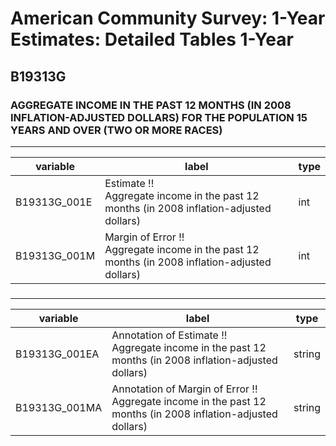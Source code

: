 # American Community Survey: 1-Year Estimates: Detailed Tables 1-Year

## B19313G

### AGGREGATE INCOME IN THE PAST 12 MONTHS (IN 2008 INFLATION-ADJUSTED DOLLARS) FOR THE POPULATION 15 YEARS AND OVER (TWO OR MORE RACES)

___

| variable | label | type |
| ----- | ----- | ----- |
| B19313G_001E | Estimate !!<br>Aggregate income in the past 12 months (in 2008 inflation-adjusted dollars) | int |
| B19313G_001M | Margin of Error !!<br>Aggregate income in the past 12 months (in 2008 inflation-adjusted dollars) | int |
### 

___

| variable | label | type |
| ----- | ----- | ----- |
| B19313G_001EA | Annotation of Estimate !!<br>Aggregate income in the past 12 months (in 2008 inflation-adjusted dollars) | string |
| B19313G_001MA | Annotation of Margin of Error !!<br>Aggregate income in the past 12 months (in 2008 inflation-adjusted dollars) | string |

